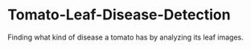 # Tomato-Leaf-Disease-Detection
Finding what kind of disease a tomato has by analyzing its leaf images.
